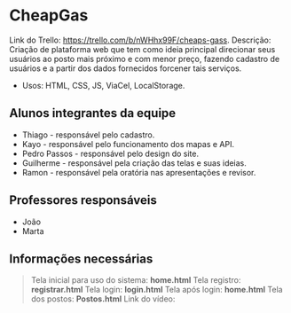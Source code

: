 # CheapGas
Link do Trello: https://trello.com/b/nWHhx99F/cheaps-gass.
Descrição: Criação de plataforma web que tem como ideia principal direcionar seus usuários ao posto mais próximo e com menor preço, fazendo cadastro de usuários e a partir dos dados fornecidos forcener tais serviços.
* Usos: HTML, CSS, JS, ViaCel, LocalStorage.

## Alunos integrantes da equipe

* Thiago - responsável pelo cadastro.
* Kayo - responsável pelo funcionamento dos mapas e API.
* Pedro Passos - responsável pelo design do site.
* Guilherme - responsável pela criação das telas e suas ideias.
* Ramon - responsável pela oratória nas apresentações e revisor.

## Professores responsáveis

* João
* Marta

## Informações necessárias

> Tela inicial para uso do sistema: **home.html**
> Tela registro: **registrar.html**
> Tela login: **login.html**
> Tela após login: **home.html**
> Tela dos postos: **Postos.html**
> Link do vídeo: 
